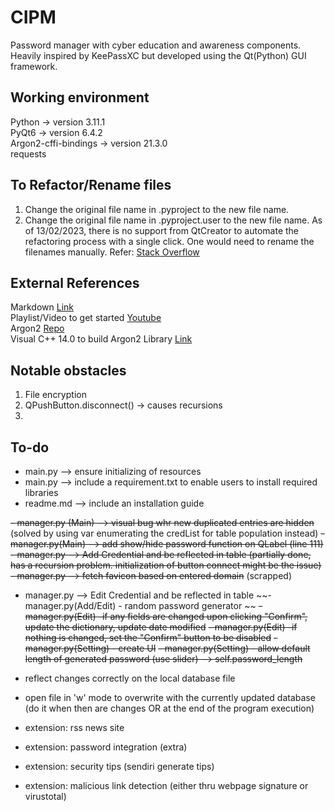 # CIPM
Password manager with cyber education and awareness components. Heavily inspired by KeePassXC but developed using the Qt(Python) GUI framework.


## Working environment
Python -> version 3.11.1 
<br>PyQt6 -> version 6.4.2
<br>Argon2-cffi-bindings -> version 21.3.0
<br>requests


## To Refactor/Rename files
1. Change the original file name in <projectname>.pyproject to the new file name.
2. Change the original file name in <projectname>.pyproject.user to the new file name.
As of 13/02/2023, there is no support from QtCreator to automate the refactoring process with a single click. One would need to rename the filenames manually. Refer:
[Stack Overflow](https://stackoverflow.com/questions/5528134/how-can-files-and-classes-be-renamed-in-qt-creator)


## External References
Markdown [Link](https://www.markdownguide.org/cheat-sheet/)
<br>Playlist/Video to get started [Youtube](https://www.youtube.com/playlist?list=PL3JVwFmb_BnSOj_OtnKlsc2c7Jcs6boyB)
<br>Argon2 [Repo](https://github.com/p-h-c/phc-winner-argon2#bindings)
<br> Visual C++ 14.0 to build Argon2 Library [Link](https://answers.microsoft.com/en-us/windows/forum/all/microsoft-visual-c-140/6f0726e2-6c32-4719-9fe5-aa68b5ad8e6d)

## Notable obstacles
1. File encryption
2. QPushButton.disconnect() -> causes recursions
3. 


## To-do
- main.py --> ensure initializing of resources 
- main.py --> include a requirement.txt to enable users to install required libraries
- readme.md --> include an installation guide

~~- manager.py (Main) --> visual bug whr new duplicated entries are hidden~~ (solved by using var enumerating the credList for table population instead)
~~- manager.py(Main) --> add show/hide password function on QLabel (line 111)~~
~~- manager.py --> Add Credential and be reflected in table (partially done, has a recursion problem. initialization of button connect might be the issue)~~
~~- manager.py --> fetch favicon based on entered domain~~ (scrapped)
- manager.py --> Edit Credential and be reflected in table
~~- manager.py(Add/Edit) - random password generator ~~
~~- manager.py(Edit) -if any fields are changed upon clicking "Confirm", update the dictionary, update date modified~~
~~- manager.py(Edit) -if nothing is changed, set the "Confirm" button to be disabled~~
~~- manager.py(Setting) - create UI~~
~~- manager.py(Setting) - allow default length of generated password (use slider) --> self.password_length~~
- reflect changes correctly on the local database file
- open file in 'w' mode to overwrite with the currently updated database (do it when then are changes OR at the end of the program execution)



- extension: rss news site
- extension: password integration (extra)
- extension: security tips (sendiri generate tips)
- extension: malicious link detection (either thru webpage signature or virustotal)